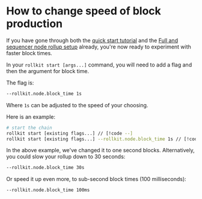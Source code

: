 # How to change speed of block production

If you have gone through both the [quick start tutorial](../tutorials/quick-start.md) and the
[Full and sequencer node rollup setup](./full-and-sequencer-node)
already, you're now ready to experiment with faster block times.

In your `rollkit start [args...]` command, you will need to add a flag
and then the argument for block time.

The flag is:

```bash
--rollkit.node.block_time 1s
```

Where `1s` can be adjusted to the speed of your choosing.

Here is an example:

```bash
# start the chain
rollkit start [existing flags...] // [!code --]
rollkit start [existing flags...] --rollkit.node.block_time 1s // [!code ++]
```

In the above example, we've changed it to one second blocks.
Alternatively, you could slow your rollup down to 30 seconds:

```bash
--rollkit.node.block_time 30s
```

Or speed it up even more, to sub-second block times (100 milliseconds):

```bash
--rollkit.node.block_time 100ms
```

